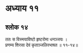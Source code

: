 # अध्याय ११

## श्लोक १४

ततः स विस्मयाविष्टो हृष्टरोमा धनञ्जयः ।<br>प्रणम्य शिरसा देवं कृताञ्जलिरभाषत ॥ ११-१४॥<br><br>

